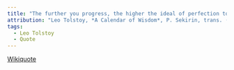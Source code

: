 ```yaml
---
title: "The further you progress, the higher the ideal of perfection toward which you strive rises."
attribution: "Leo Tolstoy, *A Calendar of Wisdom*, P. Sekirin, trans. (1997)"
tags:
  - Leo Tolstoy
  - Quote
---
```

[Wikiquote](https://en.wikiquote.org/wiki/Ideal)
